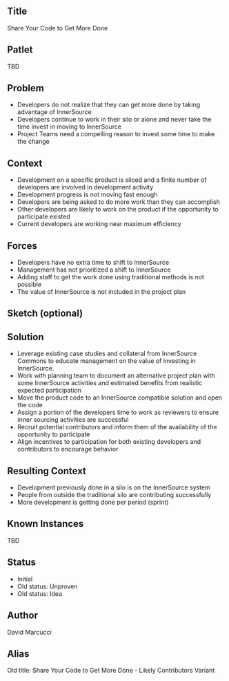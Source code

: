 ## Title

Share Your Code to Get More Done

## Patlet

TBD

## Problem

* Developers do not realize that they can get more done by taking advantage of InnerSource
* Developers continue to work in their silo or alone and never take the time invest in moving to InnerSource
* Project Teams need a compelling reason to invest some time to make the change

## Context

* Development on a specific product is siloed and a finite number of developers are involved in development activity
* Development progress is not moving fast enough
* Developers are being asked to do more work than they can accomplish
* Other developers are likely to work on the product if the opportunity to participate existed
* Current developers are working near maximum efficiency

## Forces

* Developers have no extra time to shift to InnerSource
* Management has not prioritized a shift to InnerSource
* Adding staff to get the work done using traditional methods is not possible
* The value of InnerSource is not included in the project plan

## Sketch (optional)

## Solution

* Leverage existing case studies and collateral from InnerSource Commons to educate management on the value of investing in InnerSource.
* Work with planning team to document an alternative project plan with some InnerSource activities and estimated benefits from realistic expected participation
* Move the product code to an InnerSource compatible solution and open the code
* Assign a portion of the developers time to work as reviewers to ensure inner sourcing activities are successful
* Recruit potential contributors and inform them of the availability of the opportunity to participate
* Align incentives to participation for both existing developers and contributors to encourage behavior

## Resulting Context

* Development previously done in a silo is on the InnerSource system
* People from outside the traditional silo are contributing successfully
* More development is getting done per period (sprint)

## Known Instances

TBD

## Status

* Initial
* Old status: Unproven
* Old status: Idea

## Author

David Marcucci

## Alias

Old title: Share Your Code to Get More Done - Likely Contributors Variant
